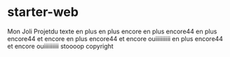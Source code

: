 # starter-web
Mon Joli Projetdu texte
en plus
en plus encore
en plus encore44
en plus encore44 et encore
en plus encore44 et encore ouiiiiiiiiii
en plus encore44 et encore ouiiiiiiiiii stoooop
copyright
